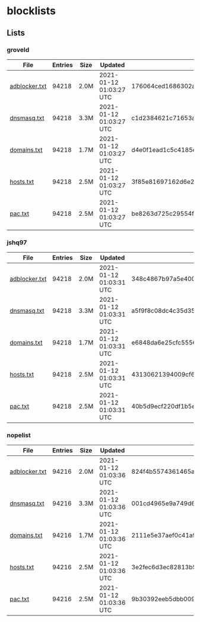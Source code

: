 # blocklists

## Lists

### groveld

|File|Entries|Size|Updated|Hash|
|-|-|-|-|-|
|[adblocker.txt](https://raw.githubusercontent.com/groveld/blocklists/lists/groveld/adblocker.txt)|94218|2.0M|2021-01-12 01:03:27 UTC|176064ced1686302a453e5ea8ef5e536041919f0|
|[dnsmasq.txt](https://raw.githubusercontent.com/groveld/blocklists/lists/groveld/dnsmasq.txt)|94218|3.3M|2021-01-12 01:03:27 UTC|c1d2384621c71653aeaffc7ddc6acaa510ef0018|
|[domains.txt](https://raw.githubusercontent.com/groveld/blocklists/lists/groveld/domains.txt)|94218|1.7M|2021-01-12 01:03:27 UTC|d4e0f1ead1c5c4185e5ffe1aa961f8717dc7a7c4|
|[hosts.txt](https://raw.githubusercontent.com/groveld/blocklists/lists/groveld/hosts.txt)|94218|2.5M|2021-01-12 01:03:27 UTC|3f85e81697162d6e214a332f419202c1d9429b78|
|[pac.txt](https://raw.githubusercontent.com/groveld/blocklists/lists/groveld/pac.txt)|94218|2.5M|2021-01-12 01:03:27 UTC|be8263d725c29554f582d5e9a62461200351fad8|

### jshq97

|File|Entries|Size|Updated|Hash|
|-|-|-|-|-|
|[adblocker.txt](https://raw.githubusercontent.com/groveld/blocklists/lists/jshq97/adblocker.txt)|94218|2.0M|2021-01-12 01:03:31 UTC|348c4867b97a5e400f29d599b631251371ea3a80|
|[dnsmasq.txt](https://raw.githubusercontent.com/groveld/blocklists/lists/jshq97/dnsmasq.txt)|94218|3.3M|2021-01-12 01:03:31 UTC|a5f9f8c08dc4c35d355cdb37cfbde39b1989b0fd|
|[domains.txt](https://raw.githubusercontent.com/groveld/blocklists/lists/jshq97/domains.txt)|94218|1.7M|2021-01-12 01:03:31 UTC|e6848da6e25cfc5556d5f09475ea62f3bd9f28b8|
|[hosts.txt](https://raw.githubusercontent.com/groveld/blocklists/lists/jshq97/hosts.txt)|94218|2.5M|2021-01-12 01:03:31 UTC|43130621394009cf69260f94854cb9a61bb4c915|
|[pac.txt](https://raw.githubusercontent.com/groveld/blocklists/lists/jshq97/pac.txt)|94218|2.5M|2021-01-12 01:03:31 UTC|40b5d9ecf220df1b5eb1d993aaacc4d864c50d83|

### nopelist

|File|Entries|Size|Updated|Hash|
|-|-|-|-|-|
|[adblocker.txt](https://raw.githubusercontent.com/groveld/blocklists/lists/nopelist/adblocker.txt)|94216|2.0M|2021-01-12 01:03:36 UTC|824f4b5574361465aaf0141337f673d26dd83d28|
|[dnsmasq.txt](https://raw.githubusercontent.com/groveld/blocklists/lists/nopelist/dnsmasq.txt)|94216|3.3M|2021-01-12 01:03:36 UTC|001cd4965e9a749d659d83e10cda3b8b7df9c97b|
|[domains.txt](https://raw.githubusercontent.com/groveld/blocklists/lists/nopelist/domains.txt)|94216|1.7M|2021-01-12 01:03:36 UTC|2111e5e37aef0c41a98588bfae84a5d1fb8015aa|
|[hosts.txt](https://raw.githubusercontent.com/groveld/blocklists/lists/nopelist/hosts.txt)|94216|2.5M|2021-01-12 01:03:36 UTC|3e2fec6d3ec82813b55ba35131605d5973890333|
|[pac.txt](https://raw.githubusercontent.com/groveld/blocklists/lists/nopelist/pac.txt)|94216|2.5M|2021-01-12 01:03:36 UTC|9b30392eeb5dbb0091b8002f6941700cf209ebf3|
